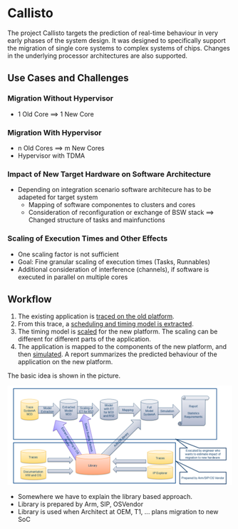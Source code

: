 # Callisto

The project Callisto targets the prediction of real-time behaviour in very early 
phases of the system design. It was designed to specifically support the migration of 
single core systems to complex systems of chips. Changes in the underlying processor architectures are also supported.

## Use Cases and Challenges

### Migration Without Hypervisor
* 1 Old Core ==> 1 New Core

### Migration With Hypervisor
* n Old Cores ==> m New Cores
* Hypervisor with TDMA

### Impact of New Target Hardware on Software Architecture
* Depending on integration scenario software architecure has to be adapeted for target system
  * Mapping of software componentes to clusters and cores
  * Consideration of reconfiguration or exchange of BSW stack ==> Changed structure of tasks and mainfunctions
   

### Scaling of Execution Times and Other Effects
* One scaling factor is not sufficient
* Goal: Fine granular scaling of execution times (Tasks, Runnables)
* Additional consideration of interference (channels), if software is executed in parallel on multiple cores

## Workflow

1. The existing application is [traced on the old platform](doc/PMUTracing.md).
2. From this trace, a [scheduling and timing model is extracted](doc/ModelExtraction.md).
3. The timing model is [scaled](doc/Scaling.md) for the new platform. The scaling can be
   different for different parts of the application.
4. The application is mapped to the components of the new platform, and then 
   [simulated](doc/MappingAndSimulation.md).
  A report summarizes the predicted behaviour of the application on the new platform.

The basic idea is shown in the picture.

![The workflow](images/workflow.png)

* Somewhere we have to explain the library based approach.
* Library is prepared by Arm, SIP, OSVendor
* Library is used when Architect at OEM, T1, ... plans migration to new SoC
